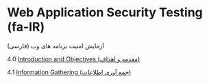 # Web Application Security Testing (fa-IR)

آزمایش امنیت برنامه های وب (فارسی)

4.0 [Introduction and Objectives (مقدمه و اهداف)](00-Introduction_and_Objectives/README.md)

4.1 [Information Gathering (جمع آوری اطلاعات)](01-Information_Gathering/README.md)
